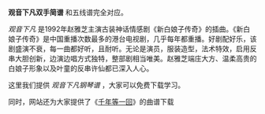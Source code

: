 

**观音下凡双手简谱** 和五线谱完全对应。

_观音下凡_
是1992年赵雅芝主演古装神话情感剧《新白娘子传奇》的插曲。《新白娘子传奇》是中国重播次数最多的港台电视剧，几乎每年都重播。好剧配好乐，该剧盛演不衰，每一曲都好听，且耐听。无论是演员，服装造型，法术特效，启用反串大胆创新，边演边唱方式独特，整部剧相当唯美。赵雅芝端庄大方、温柔高贵的白娘子形象以及叶童的反串许仙都已深入人心。

这里我们提供 _观音下凡钢琴谱_ ，大家可以免费下载学习。

同时，网站还为大家提供了《[千年等一回](Music-1088-千年等一回-新白娘子传奇主题曲.html "千年等一回")》的曲谱下载

